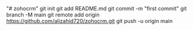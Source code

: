 "# zohocrm"  git init git add README.md git commit -m "first commit" git branch -M main git remote add origin https://github.com/alizahid720/zohocrm.git git push -u origin main
